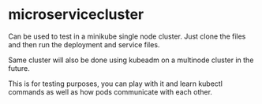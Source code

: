 # microservicecluster

Can be used to test in a minikube single node cluster. Just clone the files and then run the deployment and service files.

Same cluster will also be done using kubeadm on a multinode cluster in the future.

This is for testing purposes, you can play with it and learn kubectl commands as well as how pods communicate with each other.
